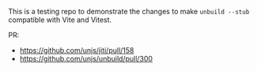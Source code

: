 This is a testing repo to demonstrate the changes to make `unbuild --stub` compatible with Vite and Vitest.

PR:
- https://github.com/unjs/jiti/pull/158
- https://github.com/unjs/unbuild/pull/300

